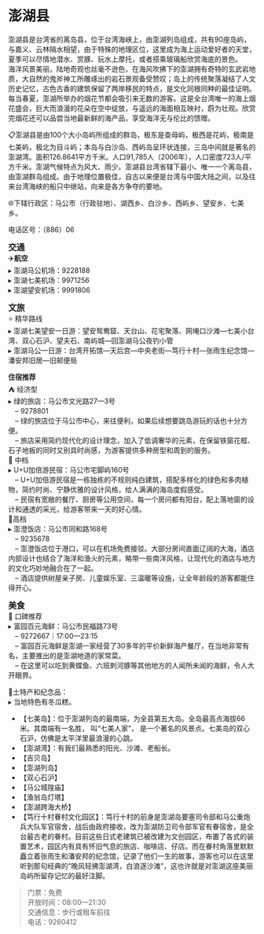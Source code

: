 # 澎湖县  
澎湖县是台湾省的离岛县，位于台湾海峡上，由澎湖列岛组成，共有90座岛屿，与嘉义、云林隔水相望，由于特殊的地理区位，这里成为海上运动爱好者的天堂，夏季可以尽情地潜水、赏豚、玩水上摩托，或者搭乘玻璃船欣赏海底的景色。  
海洋风景美丽，陆地奇观也丝毫不逊色，在海风吹拂下的澎湖拥有奇特的玄武岩地质，大自然的鬼斧神工所雕琢出的岩石景观备受赞叹；岛上的传统聚落凝结了人文历史记忆，古色古香的建筑保留了两岸移民的特点，是文化同根同种的最佳证明。  
每当春夏，澎湖所举办的烟花节都会吸引来无数的游客。这是全台湾唯一的海上烟花盛会，巨大而浪漫的花朵在空中绽放，与遥远的海面相互映衬，蔚为壮观。欣赏完烟花还可以品尝当地最新鲜的海产品，享受海洋无与伦比的馈赠。  

📋澎湖县是由100个大小岛屿所组成的群岛，极东是查母屿，极西是花屿，极南是七美屿，极北为目斗屿；本岛与白沙岛、西屿岛呈环状连接，三岛中间就是著名的澎湖湾。面积126.8641平方千米。人口91,785人（2006年），人口密度723人/平方千米。澎湖气候特点为风大、雨少。澎湖县台湾省辖下最小、唯一一个离岛县，由澎湖群岛组成。由于地理位置极佳，自古以来便是台湾与中国大陆之间，以及往来台湾海峡的船只中继站，向来是各方争夺的要地。  

🌐下辖行政区：马公市（行政驻地）、湖西乡、白沙乡、西屿乡、望安乡、七美乡。  

电话区号：（886）06  

<big>**交通**</big>  
✈️**航空**  
▸ 澎湖马公机场：9228188  
▸ 澎湖七美机场：9971256  
▸ 澎湖望安机场：9991806  

<big>**文旅**</big>  
⭐ 精华路线  
▸ 澎湖七美望安一日游：望安鸳鸯窟、天台山、花宅聚落、网埯口沙滩—七美小台湾、双心石沪、望夫石、南屿城—回澎湖马公夜钓小管  
▸ 澎湖马公一日游：台湾开拓馆—天后宫—中央老街—笃行十村—张雨生纪念馆—潘安邦旧居—旧邮便局  

**住宿推荐**  
⛺ 经济型  
▸ 绿的旅店：马公市文光路27—3号  
　– 9278801  
　– 绿的旅店位于马公市中心，来往便利，如果后续想要跳岛游玩的话也十分方便。  
　– 旅店采用简约现代化的设计理念，加入了低调奢华的元素，在保留铁窗花框、石子地板的同时又别具时尚感，为游客提供多种房型和周到的服务。  
🏡 中档  
▸ U+U加倍游民宿：马公市宅脚屿160号  
　– U+U加倍游民宿是一栋独栋的不规则纯白建筑，搭配多样化的绿色和多肉植物，简约时尚、宁静优雅的设计风格，给人满满的海岛度假感受。  
　– 民宿有宽敞的餐厅、厨房等公用空间，每一个房问都有阳台，配上落地窗的设计和通透的采光，给游客带来一天的好心情。  
🏨高档  
▸ 澎澄饭店：马公市同和路168号  
　– 9235678  
　– 澎澄饭店位于港口，可以在机场免费接驳。大部分房间直面辽阔的大海，酒店内部设计也结合了海洋和渔火的元素，略带一些南洋风格，让现代化的酒店与地方的文化巧妙地融合在了一起。  
　– 酒店提供树屋亲子房、儿童娱乐室、三温暖等设施，让全年龄段的游客都能住得开心。  

<big>**美食**</big>  
🏮 口碑推荐  
▸ 富园百元海鲜：马公市民福路73号  
　– 9272667｜17:00—23:15  
　– 富园百元海鲜是澎湖一家经营了30多年的平价新鲜海产餐厅，在当地非常有名，主要推出的是澎湖地道的家常菜。  
　– 在这里可以吃到黄蝶鱼、六班刺河豚等其他地方的人闻所未闻的海鲜，令人大开眼界。  

🧊土特产和纪念品：  
▸ 当地特色有冬瓜糕。  

* 【七美岛】：位于澎湖列岛的最南端，为全县第五大岛。全岛最高点海拔66米。其南端有一名胜， 叫“七美人家”， 是一个著名的风景点。七美岛的双心石沪，仿佛是太平洋里最浪漫的心跳。  
* 【澎湖湾】：有我们最熟悉的阳光、沙滩、老船长。  
* 【吉贝岛】  
* 【澎湖列岛】  
* 【双心石沪】  
* 【马公城隍庙】  
* 【渔翁岛灯塔】  
* 【澎湖跨海大桥】  
* 【笃行十村眷村文化园区】：笃行十村的前身是澎湖岛要塞司令部和马公重炮兵大队军官宿舍，战后由政府接收，改为澎湖防卫司令部军官有眷宿舍，是全台最古老的眷村。目前这些日式老建筑已被改建为文创园区，布置了各式的装置艺术，园区内有具有怀旧气息的旅店、咖啡店、仔店。而在眷村角落里默默矗立着张雨生和潘安邦的纪念馆，记录了他们一生的故事，游客也可以在这里听到那句经典的“晚风轻拂澎湖湾，白浪逐沙滩”，这也许就是对澎湖这座美丽岛屿所留存记忆的最好注脚。  
> 门票：免费  
> 开放时间：08:00—21:30  
> 交通信息：步行或租车前往  
> 电话：9260412  
